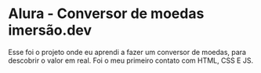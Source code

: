 # Alura - Conversor de moedas imersão.dev 

Esse foi o projeto onde eu aprendi a fazer um conversor de moedas, para descobrir o valor em real. Foi o meu primeiro contato com HTML, CSS E JS.
